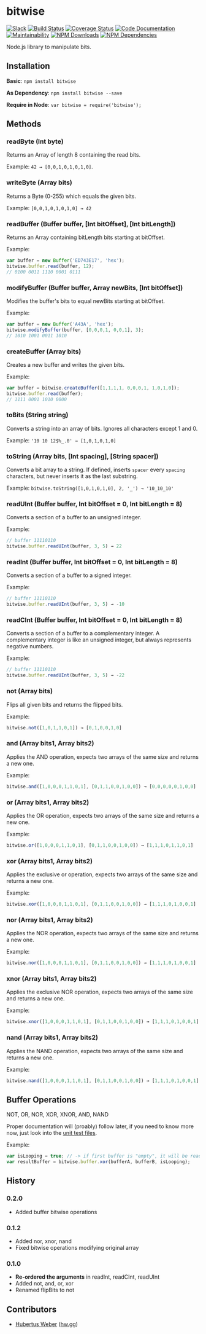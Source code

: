 # bitwise

[![Slack](https://slack.dodekeract.com/badge.svg)](https://slack.dodekeract.com)
[![Build Status](https://travis-ci.org/dodekeract/bitwise.svg?branch=master)](https://travis-ci.org/dodekeract/bitwise/)
[![Coverage Status](https://coveralls.io/repos/dodekeract/bitwise/badge.svg?branch=master&service=github)](https://coveralls.io/github/dodekeract/bitwise?branch=master)
[![Code Documentation](https://inch-ci.org/github/dodekeract/bitwise.svg)](https://inch-ci.org/github/dodekeract/bitwise)
[![Maintainability](https://api.codeclimate.com/v1/badges/5828648788cdc3b806ac/maintainability)](https://codeclimate.com/github/dodekeract/bitwise/maintainability)
[![NPM Downloads](https://img.shields.io/npm/dm/bitwise.svg)](https://npmjs.com/package/bitwise)
[![NPM Dependencies](https://david-dm.org/dodekeract/bitwise.svg)](https://npmjs.com/package/bitwise)

Node.js library to manipulate bits.

## Installation
**Basic**: ````npm install bitwise````

**As Dependency**: ````npm install bitwise --save````

**Require in Node**: ````var bitwise = require('bitwise');````

## Methods
### readByte (Int byte)
Returns an Array of length 8 containing the read bits.

Example: ````42 → [0,0,1,0,1,0,1,0]````.

### writeByte (Array bits)
Returns a Byte (0-255) which equals the given bits.

Example: ````[0,0,1,0,1,0,1,0] → 42````

### readBuffer (Buffer buffer, [Int bitOffset], [Int bitLength])
Returns an Array containing bitLength bits starting at bitOffset.

Example:
````javascript
var buffer = new Buffer('ED743E17', 'hex');
bitwise.buffer.read(buffer, 12);
// 0100 0011 1110 0001 0111
````

### modifyBuffer (Buffer buffer, Array newBits, [Int bitOffset])
Modifies the buffer's bits to equal newBits starting at bitOffset.

Example:
````javascript
var buffer = new Buffer('A43A', 'hex');
bitwise.modifyBuffer(buffer, [0,0,0,1, 0,0,1], 3);
// 1010 1001 0011 1010
````

### createBuffer (Array bits)
Creates a new buffer and writes the given bits.

Example:
````javascript
var buffer = bitwise.createBuffer([1,1,1,1, 0,0,0,1, 1,0,1,0]);
bitwise.buffer.read(buffer);
// 1111 0001 1010 0000
````

### toBits (String string)
Converts a string into an array of bits. Ignores all characters except 1 and 0.

Example: ````'10 10 12$%_.0' → [1,0,1,0,1,0]````

### toString (Array bits, [Int spacing], [String spacer])
Converts a bit array to a string. If defined, inserts ````spacer```` every ````spacing```` characters, but never inserts it as the last substring.

Example: ````bitwise.toString([1,0,1,0,1,0], 2, '_') → '10_10_10'````

### readUInt (Buffer buffer, Int bitOffset = 0, Int bitLength = 8)

Converts a section of a buffer to an unsigned integer.

Example:
````javascript
// buffer 11110110
bitwise.buffer.readUInt(buffer, 3, 5) → 22
````

### readInt (Buffer buffer, Int bitOffset = 0, Int bitLength = 8)

Converts a section of a buffer to a signed integer.

Example:
````javascript
// buffer 11110110
bitwise.buffer.readUInt(buffer, 3, 5) → -10
````

### readCInt (Buffer buffer, Int bitOffset = 0, Int bitLength = 8)

Converts a section of a buffer to a complementary integer.
A complementary integer is like an unsigned integer, but always represents negative numbers.

Example:
````javascript
// buffer 11110110
bitwise.buffer.readUInt(buffer, 3, 5) → -22
````

### not (Array bits)

Flips all given bits and returns the flipped bits.

Example:
````javascript
bitwise.not([1,0,1,1,0,1]) → [0,1,0,0,1,0]
````

### and (Array bits1, Array bits2)

Applies the AND operation, expects two arrays of the same size and returns a new one.

Example:
````javascript
bitwise.and([1,0,0,0,1,1,0,1], [0,1,1,0,0,1,0,0]) → [0,0,0,0,0,1,0,0]
````

### or (Array bits1, Array bits2)

Applies the OR operation, expects two arrays of the same size and returns a new one.

Example:
````javascript
bitwise.or([1,0,0,0,1,1,0,1], [0,1,1,0,0,1,0,0]) → [1,1,1,0,1,1,0,1]
````

### xor (Array bits1, Array bits2)

Applies the exclusive or operation, expects two arrays of the same size and returns a new one.

Example:
````javascript
bitwise.xor([1,0,0,0,1,1,0,1], [0,1,1,0,0,1,0,0]) → [1,1,1,0,1,0,0,1]
````

### nor (Array bits1, Array bits2)

Applies the NOR operation, expects two arrays of the same size and returns a new one.

Example:
````javascript
bitwise.nor([1,0,0,0,1,1,0,1], [0,1,1,0,0,1,0,0]) → [1,1,1,0,1,0,0,1]
````

### xnor (Array bits1, Array bits2)

Applies the exclusive NOR operation, expects two arrays of the same size and returns a new one.

Example:
````javascript
bitwise.xnor([1,0,0,0,1,1,0,1], [0,1,1,0,0,1,0,0]) → [1,1,1,0,1,0,0,1]
````

### nand (Array bits1, Array bits2)

Applies the NAND operation, expects two arrays of the same size and returns a new one.

Example:
````javascript
bitwise.nand([1,0,0,0,1,1,0,1], [0,1,1,0,0,1,0,0]) → [1,1,1,0,1,0,0,1]
````

## Buffer Operations

NOT, OR, NOR, XOR, XNOR, AND, NAND

Proper documentation will (proably) follow later, if you need to know more now, just look into the [unit test files](https://github.com/dodekeract/bitwise/blob/master/test/index-test.js).

Example:
````javascript
var isLooping = true; // -> if first buffer is "empty", it will be read again from its start
var resultBuffer = bitwise.buffer.xor(bufferA, bufferB, isLooping);
````

## History
### 0.2.0
- Added buffer bitwise operations

### 0.1.2
- Added nor, xnor, nand
- Fixed bitwise operations modifying original array

### 0.1.0
- **Re-ordered the arguments** in readInt, readCInt, readUInt
- Added not, and, or, xor
- Renamed flipBits to not

## Contributors
- [Hubertus Weber](https://github.com/HubertusWeber) ([hw.gg](https://hw.gg))
